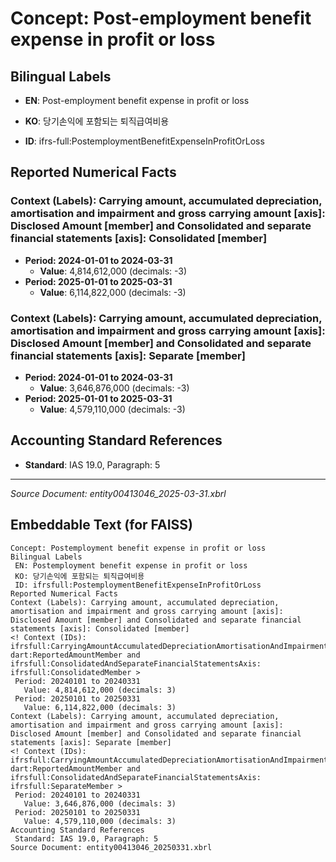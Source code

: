 # Concept: Post-employment benefit expense in profit or loss

## Bilingual Labels
- **EN**: Post-employment benefit expense in profit or loss
- **KO**: 당기손익에 포함되는 퇴직급여비용

- **ID**: ifrs-full:PostemploymentBenefitExpenseInProfitOrLoss

## Reported Numerical Facts

### **Context (Labels): Carrying amount, accumulated depreciation, amortisation and impairment and gross carrying amount [axis]: Disclosed Amount [member] and Consolidated and separate financial statements [axis]: Consolidated [member]**
<!-- Context (IDs): ifrs-full:CarryingAmountAccumulatedDepreciationAmortisationAndImpairmentAndGrossCarryingAmountAxis: dart:ReportedAmountMember and ifrs-full:ConsolidatedAndSeparateFinancialStatementsAxis: ifrs-full:ConsolidatedMember -->
- **Period: 2024-01-01 to 2024-03-31**
  - **Value**: 4,814,612,000 (decimals: -3)
- **Period: 2025-01-01 to 2025-03-31**
  - **Value**: 6,114,822,000 (decimals: -3)

### **Context (Labels): Carrying amount, accumulated depreciation, amortisation and impairment and gross carrying amount [axis]: Disclosed Amount [member] and Consolidated and separate financial statements [axis]: Separate [member]**
<!-- Context (IDs): ifrs-full:CarryingAmountAccumulatedDepreciationAmortisationAndImpairmentAndGrossCarryingAmountAxis: dart:ReportedAmountMember and ifrs-full:ConsolidatedAndSeparateFinancialStatementsAxis: ifrs-full:SeparateMember -->
- **Period: 2024-01-01 to 2024-03-31**
  - **Value**: 3,646,876,000 (decimals: -3)
- **Period: 2025-01-01 to 2025-03-31**
  - **Value**: 4,579,110,000 (decimals: -3)

## Accounting Standard References
- **Standard**: IAS 19.0, Paragraph: 5

---
*Source Document: entity00413046_2025-03-31.xbrl*
## Embeddable Text (for FAISS)
```text
Concept: Postemployment benefit expense in profit or loss
Bilingual Labels
 EN: Postemployment benefit expense in profit or loss
 KO: 당기손익에 포함되는 퇴직급여비용
 ID: ifrsfull:PostemploymentBenefitExpenseInProfitOrLoss
Reported Numerical Facts
Context (Labels): Carrying amount, accumulated depreciation, amortisation and impairment and gross carrying amount [axis]: Disclosed Amount [member] and Consolidated and separate financial statements [axis]: Consolidated [member]
<! Context (IDs): ifrsfull:CarryingAmountAccumulatedDepreciationAmortisationAndImpairmentAndGrossCarryingAmountAxis: dart:ReportedAmountMember and ifrsfull:ConsolidatedAndSeparateFinancialStatementsAxis: ifrsfull:ConsolidatedMember >
 Period: 20240101 to 20240331
   Value: 4,814,612,000 (decimals: 3)
 Period: 20250101 to 20250331
   Value: 6,114,822,000 (decimals: 3)
Context (Labels): Carrying amount, accumulated depreciation, amortisation and impairment and gross carrying amount [axis]: Disclosed Amount [member] and Consolidated and separate financial statements [axis]: Separate [member]
<! Context (IDs): ifrsfull:CarryingAmountAccumulatedDepreciationAmortisationAndImpairmentAndGrossCarryingAmountAxis: dart:ReportedAmountMember and ifrsfull:ConsolidatedAndSeparateFinancialStatementsAxis: ifrsfull:SeparateMember >
 Period: 20240101 to 20240331
   Value: 3,646,876,000 (decimals: 3)
 Period: 20250101 to 20250331
   Value: 4,579,110,000 (decimals: 3)
Accounting Standard References
 Standard: IAS 19.0, Paragraph: 5
Source Document: entity00413046_20250331.xbrl
```